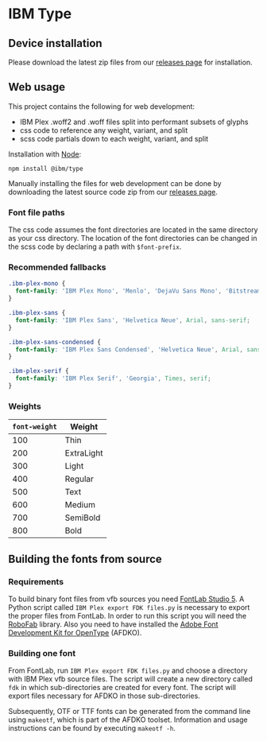 # IBM Type

## Device installation

Please download the latest zip files from our [releases page](https://github.com/IBM/type/releases) for installation.

## Web usage

This project contains the following for web development:
- IBM Plex .woff2 and .woff files split into performant subsets of glyphs
- css code to reference any weight, variant, and split
- scss code partials down to each weight, variant, and split

Installation with [Node](https://nodejs.org/en/):
```
npm install @ibm/type
```

Manually installing the files for web development can be done by downloading the latest source code zip from our [releases page](https://github.com/IBM/type/releases).

### Font file paths

The css code assumes the font directories are located in the same directory as your css directory. The location of the font directories can be changed in the scss code by declaring a path with `$font-prefix`.

### Recommended fallbacks

```css
.ibm-plex-mono {
  font-family: 'IBM Plex Mono', 'Menlo', 'DejaVu Sans Mono', 'Bitstream Vera Sans Mono', Courier, monospace;
}

.ibm-plex-sans {
  font-family: 'IBM Plex Sans', 'Helvetica Neue', Arial, sans-serif;
}

.ibm-plex-sans-condensed {
  font-family: 'IBM Plex Sans Condensed', 'Helvetica Neue', Arial, sans-serif;
}

.ibm-plex-serif {
  font-family: 'IBM Plex Serif', 'Georgia', Times, serif;
}
```

### Weights

| `font-weight` | Weight     |
|---------------|------------|
| 100           | Thin       |
| 200           | ExtraLight |
| 300           | Light      |
| 400           | Regular    |
| 500           | Text       |
| 600           | Medium     |
| 700           | SemiBold   |
| 800           | Bold       |

## Building the fonts from source

### Requirements

To build binary font files from vfb sources you need [FontLab Studio 5](https://www.fontlab.com). A Python script called `IBM Plex export FDK files.py` is necessary to export the proper files from FontLab. In order to run this script you will need the [RoboFab](https://github.com/robofab-developers/robofab) library. Also you need to have installed the [Adobe Font Development Kit for OpenType](http://www.adobe.com/devnet/opentype/afdko.html) (AFDKO).

### Building one font

From FontLab, run `IBM Plex export FDK files.py` and choose a directory with IBM Plex vfb source files. The script will create a new directory called `fdk` in which sub-directories are created for every font. The script will export files necessary for AFDKO in those sub-directories.

Subsequently, OTF or TTF fonts can be generated from the command line using `makeotf`, which is part of the AFDKO toolset.
Information and usage instructions can be found by executing `makeotf -h`.
